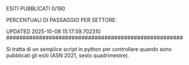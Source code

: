 ESITI PUBBLICATI 0/190 

PERCENTUALI DI PASSAGGIO PER SETTORE:

UPDATED 2025-10-08 15:17:59.702310
###################################################### 

Si tratta di un semplice script in python per controllare quando sono pubblicati gli esiti (ASN 2021, sesto quadrimestre).

